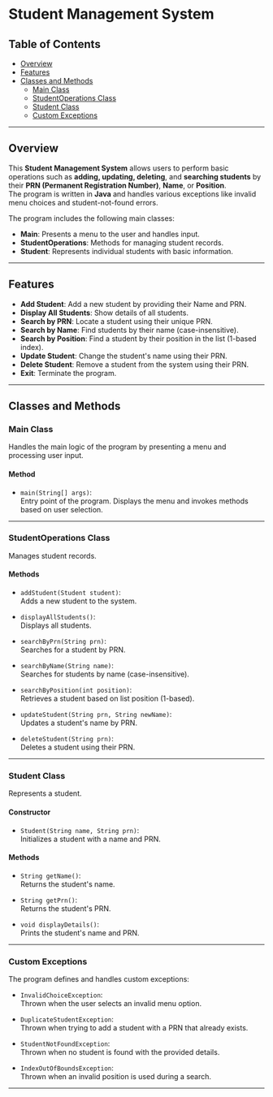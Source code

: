 # Student Management System

## Table of Contents
- [Overview](#overview)
- [Features](#features)
- [Classes and Methods](#classes-and-methods)
  - [Main Class](#main-class)
  - [StudentOperations Class](#studentoperations-class)
  - [Student Class](#student-class)
  - [Custom Exceptions](#custom-exceptions)



---

## Overview
This **Student Management System** allows users to perform basic operations such as **adding, updating, deleting**, and **searching students** by their **PRN (Permanent Registration Number)**, **Name**, or **Position**.  
The program is written in **Java** and handles various exceptions like invalid menu choices and student-not-found errors.

The program includes the following main classes:
- **Main**: Presents a menu to the user and handles input.
- **StudentOperations**: Methods for managing student records.
- **Student**: Represents individual students with basic information.

---

## Features
- **Add Student**: Add a new student by providing their Name and PRN.
- **Display All Students**: Show details of all students.
- **Search by PRN**: Locate a student using their unique PRN.
- **Search by Name**: Find students by their name (case-insensitive).
- **Search by Position**: Find a student by their position in the list (1-based index).
- **Update Student**: Change the student's name using their PRN.
- **Delete Student**: Remove a student from the system using their PRN.
- **Exit**: Terminate the program.

---

## Classes and Methods

### Main Class
Handles the main logic of the program by presenting a menu and processing user input.

#### Method
- `main(String[] args)`:  
  Entry point of the program. Displays the menu and invokes methods based on user selection.

---

### StudentOperations Class
Manages student records.

#### Methods
- `addStudent(Student student)`:  
  Adds a new student to the system.

- `displayAllStudents()`:  
  Displays all students.

- `searchByPrn(String prn)`:  
  Searches for a student by PRN.

- `searchByName(String name)`:  
  Searches for students by name (case-insensitive).

- `searchByPosition(int position)`:  
  Retrieves a student based on list position (1-based).

- `updateStudent(String prn, String newName)`:  
  Updates a student's name by PRN.

- `deleteStudent(String prn)`:  
  Deletes a student using their PRN.

---

### Student Class
Represents a student.

#### Constructor
- `Student(String name, String prn)`:  
  Initializes a student with a name and PRN.

#### Methods
- `String getName()`:  
  Returns the student's name.

- `String getPrn()`:  
  Returns the student's PRN.

- `void displayDetails()`:  
  Prints the student's name and PRN.

---

### Custom Exceptions
The program defines and handles custom exceptions:

- `InvalidChoiceException`:  
  Thrown when the user selects an invalid menu option.

- `DuplicateStudentException`:  
  Thrown when trying to add a student with a PRN that already exists.

- `StudentNotFoundException`:  
  Thrown when no student is found with the provided details.

- `IndexOutOfBoundsException`:  
  Thrown when an invalid position is used during a search.

---


